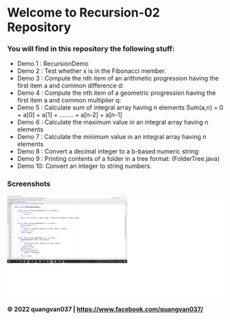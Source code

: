 # Welcome to Recursion-02 Repository

### You will find in this repository the following stuff:
* Demo 1 : RecursionDemo
* Demo 2 : Test whether x is in the Fibonacci member.
* Demo 3 : Compute the nth item of an arithmetic progression having the first item a and common difference d: 
* Demo 4 : Compute the nth item of a geometric progression having the first item a and common multiplier q:
* Demo 5 : Calculate sum of integral array having n elements  Sum(a,n) = 0 + a[0] + a[1] + …….. + a[n-2] + a[n-1]
* Demo 6 : Calculate the maximum value in an integral array having n elements
* Demo 7 : Calculate the minimum value in an integral array having n elements
* Demo 8 : Convert a decimal integer to a b-based numeric string:
* Demo 9 : Printing contents of a folder in a tree format: (FolderTree.java)
* Demo 10: Convert  an integer to string numbers.

### Screenshots
![The Junit code with TDD](https://github.com/QuangVan2001/recursion-02/blob/main/images/RecursionEliminateDemo.png)

#### © 2022 quangvan037 | https://www.facebook.com/quangvan037/